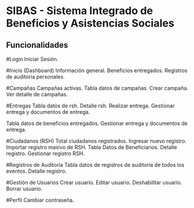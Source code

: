 # SIBAS - Sistema Integrado de Beneficios y Asistencias Sociales

## Funcionalidades

#Login
Iniciar Sesión.

#Inicio (Dashboard)
Información general.
Beneficios entregados.
Registros de auditoria personales.

#Campañas
Campañas activas.
Tabla datos de campañas.
Crear campaña.
Ver detalle de campañas.

#Entregas
Tabla datos de rsh.
Detalle rsh.
Realizar entrega.
Gestionar entrega y documentos de entrega.

Tabla datos de beneficios entregados.
Gestionar entrega y documentos de entrega.

#Ciudadanos (RSH)
Total ciudadanos registrados.
Ingresar nuevo registro.
Importar registro masivo de RSH.
Tabla Datos de Beneficiarios.
Detalle registro.
Gestionar registro RSH.

#Registros de Auditoria
Tabla datos de registros de auditoria de todos los eventos.
Detalle registro.

#Gestión de Usuarios
Crear usuario.
Editar usuario.
Deshabilitar usuario.
Borrar usuario.

#Perfil
Cambiar contraseña.
